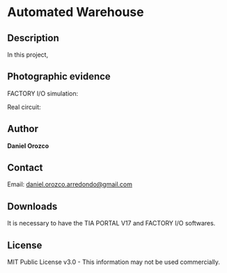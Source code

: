 # Automated Warehouse
## Description
In this project, 

## Photographic evidence
FACTORY I/O simulation:



Real circuit:



## Author
**Daniel Orozco**

## Contact
Email: daniel.orozco.arredondo@gmail.com

## Downloads
It is necessary to have the TIA PORTAL V17 and FACTORY I/O softwares.

## License
MIT Public License v3.0 - This information may not be used commercially.
